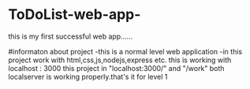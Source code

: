 # ToDoList-web-app-
this is my first successful web app......


#informaton about project 
-this is a normal level web application 
-in this project work with html,css,js,nodejs,express etc.
 this is working with localhost : 3000
 this project in "localhost:3000/" and "/work" both localserver is working properly.that's it for level 1 
